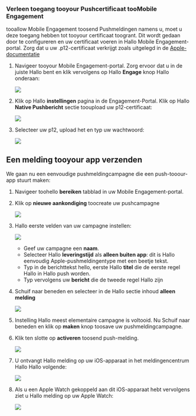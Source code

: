 ### <a name="grant-access-tooyour-push-certificate-toomobile-engagement"></a>Verleen toegang tooyour Pushcertificaat tooMobile Engagement
tooallow Mobile Engagement toosend Pushmeldingen namens u, moet u deze toegang hebben tot tooyour certificaat toogrant. Dit wordt gedaan door te configureren en uw certificaat voeren in Hallo Mobile Engagement-portal. Zorg dat u uw .p12-certificaat verkrijgt zoals uitgelegd in de [Apple-documentatie](https://developer.apple.com/library/prerelease/ios/documentation/IDEs/Conceptual/AppDistributionGuide/AddingCapabilities/AddingCapabilities.html#//apple_ref/doc/uid/TP40012582-CH26-SW6)

1. Navigeer tooyour Mobile Engagement-portal. Zorg ervoor dat u in de juiste Hallo bent en klik vervolgens op Hallo **Engage** knop Hallo onderaan:
   
    ![](./media/mobile-engagement-ios-send-push/engage-button.png)
2. Klik op Hallo **instellingen** pagina in de Engagement-Portal. Klik op Hallo **Native Pushbericht** sectie tooupload uw p12-certificaat:
   
    ![](./media/mobile-engagement-ios-send-push/engagement-portal.png)
3. Selecteer uw p12, upload het en typ uw wachtwoord:
   
    ![](./media/mobile-engagement-ios-send-push/native-push-settings.png)

## <a id="send"></a>Een melding tooyour app verzenden
We gaan nu een eenvoudige pushmeldingcampagne die een push-tooour-app stuurt maken:

1. Navigeer toohello **bereiken** tabblad in uw Mobile Engagement-portal.
2. Klik op **nieuwe aankondiging** toocreate uw pushcampagne
   
    ![](./media/mobile-engagement-ios-send-push/new-announcement.png)
3. Hallo eerste velden van uw campagne instellen:
   
    ![](./media/mobile-engagement-ios-send-push/campaign-first-params.png)
   
   * Geef uw campagne een **naam**. 
   * Selecteer Hallo **leveringstijd** als **alleen buiten app**: dit is Hallo eenvoudig Apple-pushmeldingentype met een beetje tekst.
   * Typ in de berichttekst hello, eerste Hallo **titel** die de eerste regel Hallo in Hallo push worden.
   * Typ vervolgens uw **bericht** die de tweede regel Hallo zijn
4. Schuif naar beneden en selecteer in de Hallo sectie inhoud **alleen melding**
   
    ![](./media/mobile-engagement-ios-send-push/campaign-content.png)
5. Instelling Hallo meest elementaire campagne is voltooid. Nu Schuif naar beneden en klik op **maken** knop toosave uw pushmeldingcampagne. 
6. Klik ten slotte op **activeren** toosend push-melding. 
   
    ![](./media/mobile-engagement-ios-send-push/campaign-activate.png)
7. U ontvangt Hallo melding op uw iOS-apparaat in het meldingencentrum Hallo Hallo volgende:
   
    ![](./media/mobile-engagement-ios-send-push/iphone-notification.png)
8. Als u een Apple Watch gekoppeld aan dit iOS-apparaat hebt vervolgens ziet u Hallo melding op uw Apple Watch:
   
    ![](./media/mobile-engagement-ios-send-push/apple-watch.png)

